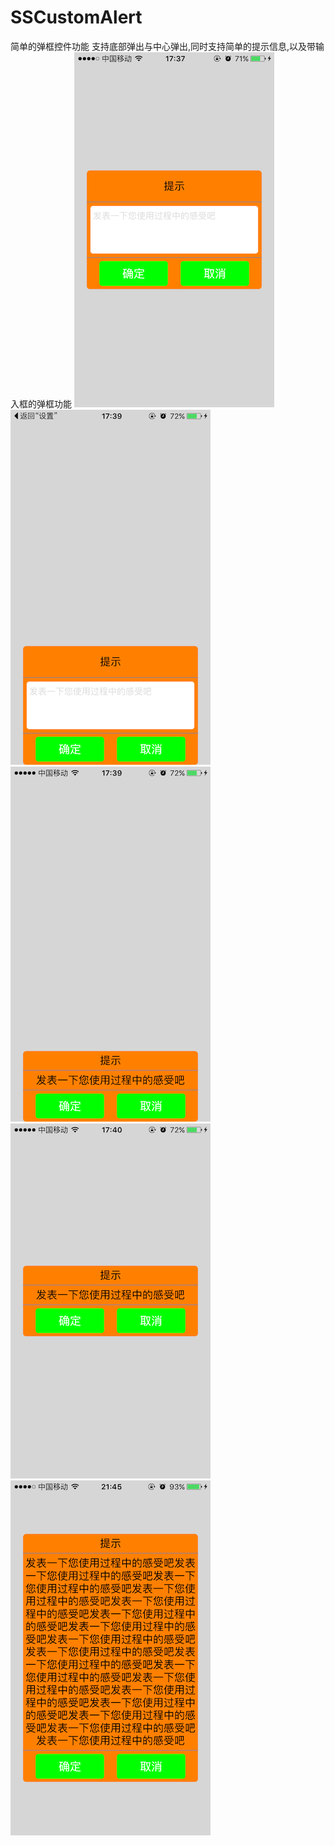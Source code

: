 # SSCustomAlert
简单的弹框控件功能
支持底部弹出与中心弹出,同时支持简单的提示信息,以及带输入框的弹框功能
![image](https://github.com/l19901001/SSCustomAlert/blob/master/images_md/IMG_0722.PNG)
![image](https://github.com/l19901001/SSCustomAlert/blob/master/images_md/IMG_0723.PNG)
![image](https://github.com/l19901001/SSCustomAlert/blob/master/images_md/IMG_0724.PNG)
![image](https://github.com/l19901001/SSCustomAlert/blob/master/images_md/IMG_0725.PNG)
![image](https://github.com/l19901001/SSCustomAlert/blob/master/images_md/IMG_0726.PNG)
